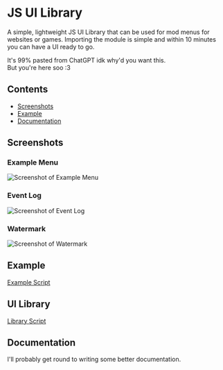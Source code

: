# JS UI Library
A simple, lightweight JS UI Library that can be used for mod menus for websites or games. Importing the module is simple and within 10 minutes you can have a UI ready to go.

It's 99% pasted from ChatGPT idk why'd you want this.  
But you're here soo :3

## Contents
- [Screenshots](#Screenshots)
- [Example](#Example)
- [Documentation](#Documentation)

## Screenshots
### Example Menu
![Screenshot of Example Menu](https://github.com/notInori/JS-UI-Library/assets/124441402/0d2037bb-bc25-4fa3-be81-cc4275873884)
### Event Log
![Screenshot of Event Log](https://github.com/notInori/JS-UI-Library/assets/124441402/b7dd89ed-214c-4ca2-b658-bb2f411ae922)
### Watermark
![Screenshot of Watermark](https://github.com/notInori/JS-UI-Library/assets/124441402/6e9ae5d7-4a9f-46b0-ad84-f836a179e84f)

## Example
[Example Script](https://github.com/notInori/JS-UI-Library/blob/main/example.js)

## UI Library
[Library Script](https://github.com/notInori/JS-UI-Library/blob/main/library.js)

## Documentation
I'll probably get round to writing some better documentation.
